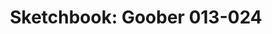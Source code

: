 ---
layout: post
title: "Sketchbook: Goober 013-024"
categories: [sketch]
images:
  thumb:
      id: portfolio/goober-013-024/goober-013-024-thumbnail
  feature:
    - id: portfolio/goober-013-024/goober-013
    - id: portfolio/goober-013-024/goober-014
    - id: portfolio/goober-013-024/goober-015
    - id: portfolio/goober-013-024/goober-016
    - id: portfolio/goober-013-024/goober-017
    - id: portfolio/goober-013-024/goober-018
    - id: portfolio/goober-013-024/goober-019
    - id: portfolio/goober-013-024/goober-020
    - id: portfolio/goober-013-024/goober-021
    - id: portfolio/goober-013-024/goober-022
    - id: portfolio/goober-013-024/goober-023
    - id: portfolio/goober-013-024/goober-024
tags:
  - elm
  - goober
  - color
  - digital
  - character-art
  - krita
  - procreate
  - inkscape
  - comic-art
  - pixel-art
  - oc
  - silly
---
